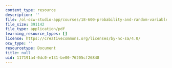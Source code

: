 ```yaml
---
content_type: resource
description: ''
file: /ol-ocw-studio-app/courses/18-600-probability-and-random-variables-fall-2019/117191a40dc0e131be0076205cf26848_MIT18_600F19_lec14.pdf
file_size: 391142
file_type: application/pdf
learning_resource_types: []
license: https://creativecommons.org/licenses/by-nc-sa/4.0/
ocw_type: ''
resourcetype: Document
title: null
uid: 117191a4-0dc0-e131-be00-76205cf26848
---
```

